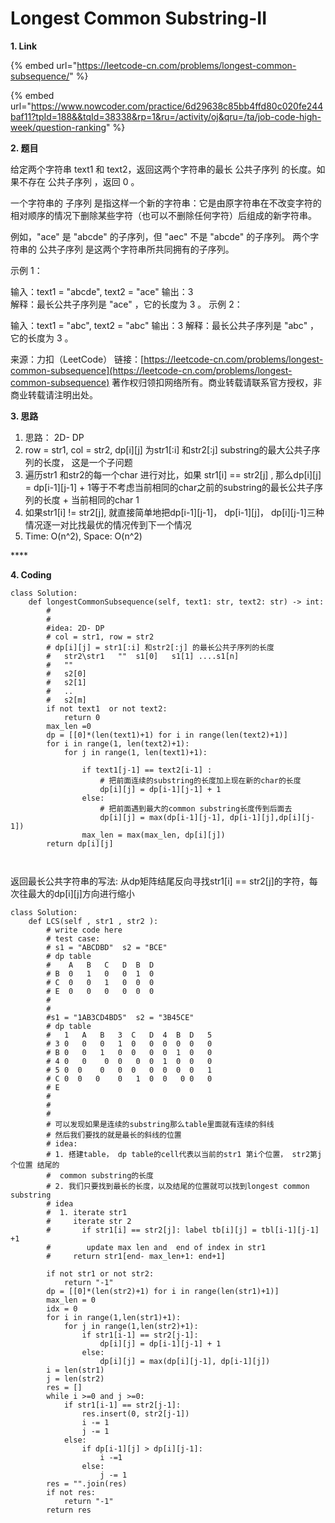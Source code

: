 # Longest Common Substring-II

**1. Link**

{% embed url="https://leetcode-cn.com/problems/longest-common-subsequence/" %}

{% embed url="https://www.nowcoder.com/practice/6d29638c85bb4ffd80c020fe244baf11?tpId=188&&tqId=38338&rp=1&ru=/activity/oj&qru=/ta/job-code-high-week/question-ranking" %}



**2. 题目**

给定两个字符串 text1 和 text2，返回这两个字符串的最长 公共子序列 的长度。如果不存在 公共子序列 ，返回 0 。

一个字符串的 子序列 是指这样一个新的字符串：它是由原字符串在不改变字符的相对顺序的情况下删除某些字符（也可以不删除任何字符）后组成的新字符串。

例如，"ace" 是 "abcde" 的子序列，但 "aec" 不是 "abcde" 的子序列。 两个字符串的 公共子序列 是这两个字符串所共同拥有的子序列。

示例 1：

输入：text1 = "abcde", text2 = "ace" 输出：3  
解释：最长公共子序列是 "ace" ，它的长度为 3 。 示例 2：

输入：text1 = "abc", text2 = "abc" 输出：3 解释：最长公共子序列是 "abc" ，它的长度为 3 。

来源：力扣（LeetCode） 链接：[https://leetcode-cn.com/problems/longest-common-subsequence](https://leetcode-cn.com/problems/longest-common-subsequence) 著作权归领扣网络所有。商业转载请联系官方授权，非商业转载请注明出处。



**3. 思路**

1. 思路： 2D- DP
2. row = str1, col = str2, dp\[i\]\[j\] 为str1\[:i\] 和str2\[:j\] substring的最大公共子序列的长度， 这是一个子问题
3. 遍历str1 和str2的每一个char 进行对比，如果 str1\[i\] == str2\[j\] , 那么dp\[i\]\[j\] = dp\[i-1\]\[j-1\] + 1等于不考虑当前相同的char之前的substring的最长公共子序列的长度 + 当前相同的char 1
4. 如果str1\[i\] != str2\[j\], 就直接简单地把dp\[i-1\]\[j-1\]，   dp\[i-1\]\[j\]， dp\[i\]\[j-1\]三种情况逐一对比找最优的情况传到下一个情况
5. Time: O\(n^2\), Space: O\(n^2\)

\*\*\*\*

**4. Coding**

```text
class Solution:
    def longestCommonSubsequence(self, text1: str, text2: str) -> int:
        #
        #
        #idea: 2D- DP
        # col = str1, row = str2
        # dp[i][j] = str1[:i] 和str2[:j] 的最长公共子序列的长度
        #   str2\str1   ""  s1[0]   s1[1] ....s1[n]
        #   ""
        #   s2[0]
        #   s2[1]
        #   ..
        #   s2[m]
        if not text1  or not text2:
            return 0
        max_len =0
        dp = [[0]*(len(text1)+1) for i in range(len(text2)+1)]
        for i in range(1, len(text2)+1):
            for j in range(1, len(text1)+1):
                
                if text1[j-1] == text2[i-1] :
                    # 把前面连续的substring的长度加上现在新的char的长度
                    dp[i][j] = dp[i-1][j-1] + 1
                else:
                    # 把前面遇到最大的common substring长度传到后面去
                    dp[i][j] = max(dp[i-1][j-1], dp[i-1][j],dp[i][j-1])
                max_len = max(max_len, dp[i][j])
        return dp[i][j]

        

```



返回最长公共字符串的写法: 从dp矩阵结尾反向寻找str1\[i\] == str2\[j\]的字符，每次往最大的dp\[i\]\[j\]方向进行缩小



```text
class Solution:
    def LCS(self , str1 , str2 ):
        # write code here
        # test case:
        # s1 = "ABCDBD"  s2 = "BCE"
        # dp table
        #    A   B   C   D  B  D
        # B  0   1   0   0  1  0
        # C  0   0   1   0  0  0
        # E  0   0   0   0  0  0
        #
        #
        #s1 = "1AB3CD4BD5"  s2 = "3B45CE"
        # dp table
        #   1   A   B   3  C   D  4  B  D   5
        # 3 0   0   0   1  0   0  0  0  0   0
        # B 0   0   1   0  0   0  0  1  0   0
        # 4 0   0    0  0   0  0  1  0  0   0
        # 5 0  0    0   0  0   0  0  0  0   1
        # C 0  0   0    0   1  0  0   0 0   0
        # E
        #
        #
        #
        # 可以发现如果是连续的substring那么table里面就有连续的斜线
        # 然后我们要找的就是最长的斜线的位置
        # idea:
        # 1. 搭建table， dp table的cell代表以当前的str1 第i个位置， str2第j个位置 结尾的
        #  common substring的长度
        # 2. 我们只要找到最长的长度，以及结尾的位置就可以找到longest common substring
        # idea
        #  1. iterate str1
        #     iterate str 2 
        #       if str1[i] == str2[j]: label tb[i][j] = tbl[i-1][j-1] +1
        #        update max len and  end of index in str1
        #     return str1[end- max_len+1: end+1]
        
        if not str1 or not str2:
            return "-1"
        dp = [[0]*(len(str2)+1) for i in range(len(str1)+1)]
        max_len = 0
        idx = 0
        for i in range(1,len(str1)+1):
            for j in range(1,len(str2)+1):
                if str1[i-1] == str2[j-1]:
                    dp[i][j] = dp[i-1][j-1] + 1
                else:
                    dp[i][j] = max(dp[i][j-1], dp[i-1][j])
        i = len(str1)
        j = len(str2)
        res = []
        while i >=0 and j >=0:
            if str1[i-1] == str2[j-1]:
                res.insert(0, str2[j-1])
                i -= 1 
                j -= 1
            else:
                if dp[i-1][j] > dp[i][j-1]:
                    i -=1
                else:
                    j -= 1
        res = "".join(res)
        if not res:
            return "-1"
        return res
                      
```





